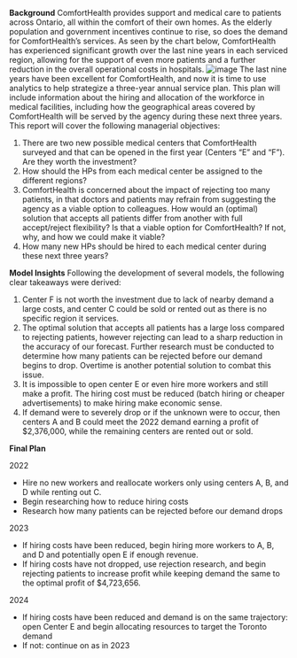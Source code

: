 **Background**
ComfortHealth provides support and medical care to patients across Ontario, all within the comfort of their own homes. As the elderly population and government incentives continue to rise, so does the demand for ComfortHealth’s services. As seen by the chart below, ComfortHealth has experienced significant growth over the last nine years in each serviced region, allowing for the support of even more patients and a further reduction in the overall operational costs in hospitals. 
 ![image](https://user-images.githubusercontent.com/60298572/177382925-41699c6d-7bbc-4181-a8b1-e6addd12e2c4.png)
The last nine years have been excellent for ComfortHealth, and now it is time to use analytics to help strategize a three-year annual service plan. This plan will include information about the hiring and allocation of the workforce in medical facilities, including how the geographical areas covered by ComfortHealth will be served by the agency during these next three years. This report will cover the following managerial objectives:
1.	There are two new possible medical centers that ComfortHealth surveyed and that can be opened in the first year (Centers “E” and “F”). Are they worth the investment?
2.	How should the HPs from each medical center be assigned to the different regions? 
3.	ComfortHealth is concerned about the impact of rejecting too many patients, in that doctors and patients may refrain from suggesting the agency as a viable option to colleagues. How would an (optimal) solution that accepts all patients differ from another with full accept/reject flexibility? Is that a viable option for ComfortHealth? If not, why, and how we could make it viable?
4.	How many new HPs should be hired to each medical center during these next three years? 

**Model Insights**
Following the development of several models, the following clear takeaways were derived:
1.	Center F is not worth the investment due to lack of nearby demand a large costs, and center C could be sold or rented out as there is no specific region it services. 
2.	The optimal solution that accepts all patients has a large loss compared to rejecting patients, however rejecting can lead to a sharp reduction in the accuracy of our forecast. Further research must be conducted to determine how many patients can be rejected before our demand begins to drop. Overtime is another potential solution to combat this issue.
3.	It is impossible to open center E or even hire more workers and still make a profit. The hiring cost must be reduced (batch hiring or cheaper advertisements) to make hiring make economic sense.
4.	If demand were to severely drop or if the unknown were to occur, then centers A and B could meet the 2022 demand earning a profit of $2,376,000, while the remaining centers are rented out or sold.

**Final Plan**

2022	
-	Hire no new workers and reallocate workers only using centers A, B, and D while renting out C.
-	Begin researching how to reduce hiring costs
-	Research how many patients can be rejected before our demand drops

2023
-  If hiring costs have been reduced, begin hiring more workers to A, B, and D and potentially open E if enough revenue.
-	 If hiring costs have not dropped, use rejection research, and begin rejecting patients to increase profit while keeping demand the same to the optimal profit of $4,723,656.	

2024 
-	If hiring costs have been reduced and demand is on the same trajectory: open Center E and begin allocating resources to target the Toronto demand
-	If not: continue on as in 2023
